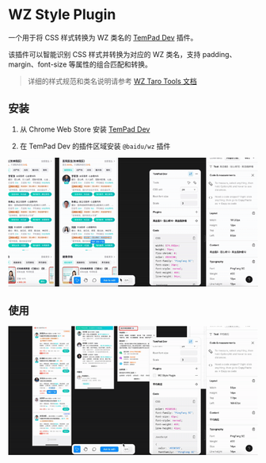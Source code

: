 # WZ Style Plugin

一个用于将 CSS 样式转换为 WZ 类名的 [TemPad Dev](https://github.com/ecomfe/tempad-dev) 插件。

该插件可以智能识别 CSS 样式并转换为对应的 WZ 类名，支持 padding、margin、font-size 等属性的组合匹配和转换。

> 详细的样式规范和类名说明请参考 [WZ Taro Tools 文档](https://wz-taro-tools.now.baidu-int.com/components/style/)

## 安装

1. 从 Chrome Web Store 安装 [TemPad Dev](https://chromewebstore.google.com/detail/tempad-dev/lgoeakbaikpkihoiphamaeopmliaimpc)

2. 在 TemPad Dev 的插件区域安装 `@baidu/wz` 插件

![安装](assets/download.gif)

## 使用

![使用](assets/use.gif)

